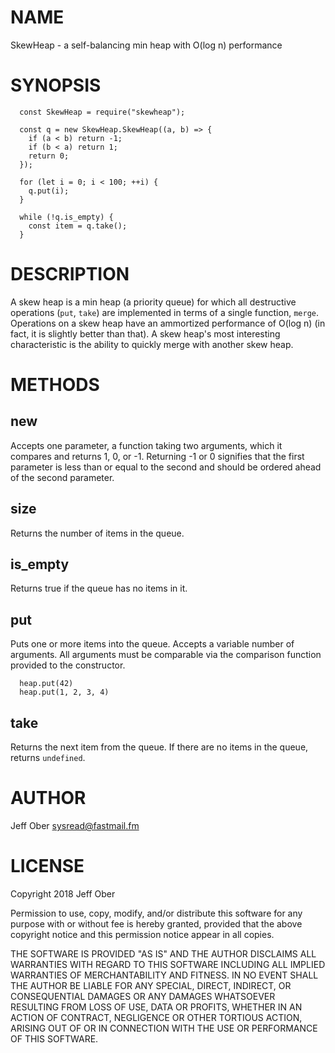 # NAME

SkewHeap - a self-balancing min heap with O(log n) performance

# SYNOPSIS

```
  const SkewHeap = require("skewheap");

  const q = new SkewHeap.SkewHeap((a, b) => {
    if (a < b) return -1;
    if (b < a) return 1;
    return 0;
  });

  for (let i = 0; i < 100; ++i) {
    q.put(i);
  }

  while (!q.is_empty) {
    const item = q.take();
  }
```

# DESCRIPTION

A skew heap is a min heap (a priority queue) for which all destructive
operations (`put`, `take`) are implemented in terms of a single function,
`merge`.  Operations on a skew heap have an ammortized performance of O(log n)
(in fact, it is slightly better than that). A skew heap's most interesting
characteristic is the ability to quickly merge with another skew heap.

# METHODS

## new

Accepts one parameter, a function taking two arguments, which it compares and
returns 1, 0, or -1. Returning -1 or 0 signifies that the first parameter is
less than or equal to the second and should be ordered ahead of the second
parameter.

## size

Returns the number of items in the queue.

## is_empty

Returns true if the queue has no items in it.

## put

Puts one or more items into the queue. Accepts a variable number of arguments.
All arguments must be comparable via the comparison function provided to the
constructor.

```
  heap.put(42)
  heap.put(1, 2, 3, 4)
```

## take

Returns the next item from the queue. If there are no items in the queue,
returns `undefined`.

# AUTHOR

Jeff Ober <sysread@fastmail.fm>

# LICENSE

Copyright 2018 Jeff Ober

Permission to use, copy, modify, and/or distribute this software for any purpose with or without fee is hereby granted, provided that the above copyright notice and this permission notice appear in all copies.

THE SOFTWARE IS PROVIDED "AS IS" AND THE AUTHOR DISCLAIMS ALL WARRANTIES WITH REGARD TO THIS SOFTWARE INCLUDING ALL IMPLIED WARRANTIES OF MERCHANTABILITY AND FITNESS. IN NO EVENT SHALL THE AUTHOR BE LIABLE FOR ANY SPECIAL, DIRECT, INDIRECT, OR CONSEQUENTIAL DAMAGES OR ANY DAMAGES WHATSOEVER RESULTING FROM LOSS OF USE, DATA OR PROFITS, WHETHER IN AN ACTION OF CONTRACT, NEGLIGENCE OR OTHER TORTIOUS ACTION, ARISING OUT OF OR IN CONNECTION WITH THE USE OR PERFORMANCE OF THIS SOFTWARE.
